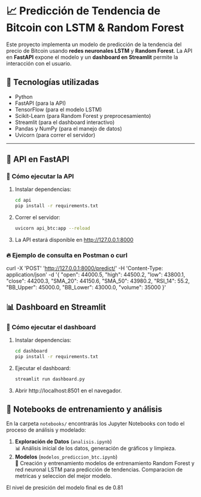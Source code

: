 # 📈 Predicción de Tendencia de Bitcoin con LSTM & Random Forest

Este proyecto implementa un modelo de predicción de la tendencia del precio de Bitcoin usando **redes neuronales LSTM** y **Random Forest**. La API en **FastAPI** expone el modelo y un **dashboard en Streamlit** permite la interacción con el usuario.

## 🚀 Tecnologías utilizadas
- Python
- FastAPI (para la API)
- TensorFlow (para el modelo LSTM)
- Scikit-Learn (para Random Forest y preprocesamiento)
- Streamlit (para el dashboard interactivo)
- Pandas y NumPy (para el manejo de datos)
- Uvicorn (para correr el servidor)

---

## 📡 API en FastAPI

### 📌 **Cómo ejecutar la API**
1. Instalar dependencias:
   ```bash
   cd api
   pip install -r requirements.txt
2. Correr el servidor:
   ```bash
   uvicorn api_btc:app --reload
3. La API estará disponible en http://127.0.0.1:8000
### 🔥 **Ejemplo de consulta en Postman o curl**
curl -X 'POST' 'http://127.0.0.1:8000/predict/' -H 'Content-Type: application/json' -d '{
  "open": 44000.5,
  "high": 44500.2,
  "low": 43800.1,
  "close": 44200.3,
  "SMA_20": 44150.6,
  "SMA_50": 43980.2,
  "RSI_14": 55.2,
  "BB_Upper": 45000.0,
  "BB_Lower": 43000.0,
  "volume": 35000
}'

## 📊 Dashboard en Streamlit

### 📌 **Cómo ejecutar el dashboard**
1. Instalar dependencias:
   ```bash
   cd dashboard
   pip install -r requirements.txt
2. Ejecutar el dashboard:
   ```bash
   streamlit run dashboard.py
3. Abrir http://localhost:8501 en el navegador.

## 📔 Notebooks de entrenamiento y análisis
En la carpeta `notebooks/` encontrarás los Jupyter Notebooks con todo el proceso de análisis y modelado:

1. **Exploración de Datos** (`analisis.ipynb`)  
   📊 Análisis inicial de los datos, generación de gráficos y limpieza.  
2. **Modelos** (`modelos_prediccion_btc.ipynb`)  
   🤖 Creación y entrenamiento modelos de entrenamiento Random Forest y red neuronal LSTM para predicción de tendencias. Comparacion de metricas y seleccion del mejor modelo.

El nivel de presición del modelo final es de 0.81  



